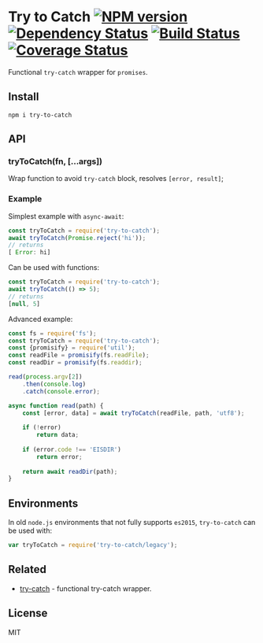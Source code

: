 # Try to Catch [![NPM version][NPMIMGURL]][NPMURL] [![Dependency Status][DependencyStatusIMGURL]][DependencyStatusURL] [![Build Status][BuildStatusIMGURL]][BuildStatusURL] [![Coverage Status][CoverageIMGURL]][CoverageURL]

[NPMIMGURL]:                https://img.shields.io/npm/v/try-to-catch.svg?style=flat&longCache=true
[BuildStatusIMGURL]:        https://img.shields.io/travis/coderaiser/try-to-catch/master.svg?style=flat&longCache=true
[DependencyStatusIMGURL]:   https://img.shields.io/david/coderaiser/try-to-catch.svg?style=flat&longCache=true
[NPMURL]:                   https://npmjs.org/package/try-to-catch "npm"
[BuildStatusURL]:           https://travis-ci.org/coderaiser/try-to-catch  "Build Status"
[DependencyStatusURL]:      https://david-dm.org/coderaiser/try-to-catch "Dependency Status"

[CoverageURL]:              https://coveralls.io/github/coderaiser/try-to-catch?branch=master
[CoverageIMGURL]:           https://coveralls.io/repos/coderaiser/try-to-catch/badge.svg?branch=master&service=github

Functional `try-catch` wrapper for `promises`.

## Install

```
npm i try-to-catch
```

## API

### tryToCatch(fn, [...args])

Wrap function to avoid `try-catch` block, resolves `[error, result]`;

### Example

Simplest example with `async-await`:

```js
const tryToCatch = require('try-to-catch');
await tryToCatch(Promise.reject('hi'));
// returns
[ Error: hi]
```

Can be used with functions:

```js
const tryToCatch = require('try-to-catch');
await tryToCatch(() => 5);
// returns
[null, 5]
```

Advanced example:

```js
const fs = require('fs');
const tryToCatch = require('try-to-catch');
const {promisify} = require('util');
const readFile = promisify(fs.readFile);
const readDir = promisify(fs.readdir);

read(process.argv[2])
    .then(console.log)
    .catch(console.error);

async function read(path) {
    const [error, data] = await tryToCatch(readFile, path, 'utf8');
    
    if (!error)
        return data;
    
    if (error.code !== 'EISDIR')
        return error;
    
    return await readDir(path);
}
```

## Environments

In old `node.js` environments that not fully supports `es2015`, `try-to-catch` can be used with:

```js
var tryToCatch = require('try-to-catch/legacy');
```

## Related

- [try-catch](https://github.com/coderaiser/try-catch "try-catch") - functional try-catch wrapper.

## License

MIT

